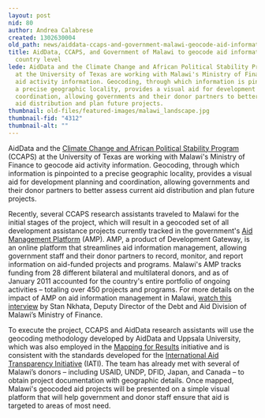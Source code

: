 ```yaml
---
layout: post
nid: 80
author: Andrea Calabrese
created: 1302630004
old_path: news/aiddata-ccaps-and-government-malawi-geocode-aid-information-country-level
title: AidData, CCAPS, and Government of Malawi to geocode aid information at the
  country level
lede: AidData and the Climate Change and African Political Stability Program (CCAPS)
  at the University of Texas are working with Malawi's Ministry of Finance to geocode
  aid activity information. Geocoding, through which information is pinpointed to
  a precise geographic locality, provides a visual aid for development planning and
  coordination, allowing governments and their donor partners to better assess current
  aid distribution and plan future projects.
thumbnail: old-files/featured-images/malawi_landscape.jpg
thumbnail-fid: "4312"
thumbnail-alt: ""
---
```


AidData and the [Climate Change and African Political Stability Program](http://bit.ly/fhrH0f) (CCAPS) at the University of Texas are working with Malawi's Ministry of Finance to geocode aid activity information. Geocoding, through which information is pinpointed to a precise geographic locality, provides a visual aid for development planning and coordination, allowing governments and their donor partners to better assess current aid distribution and plan future projects.

Recently, several CCAPS research assistants traveled to Malawi for the initial stages of the project, which will result in a geocoded set of all development assistance projects currently tracked in the government's [Aid Management Platform](http://bit.ly/ijwau4) (AMP). AMP, a product of Development Gateway, is an online platform that streamlines aid information management, allowing government staff and their donor partners to record, monitor, and report information on aid-funded projects and programs. Malawi's AMP tracks funding from 28 different bilateral and multilateral donors, and as of January 2011 accounted for the country's entire portfolio of ongoing activities – totaling over 450 projects and programs. For more details on the impact of AMP on aid information management in Malawi, [watch this interview](http://bit.ly/g0QaGQ) by Stan Nkhata, Deputy Director of the Debt and Aid Division of Malawi’s Ministry of Finance.

To execute the project, CCAPS and AidData research assistants will use the geocoding methodology developed by AidData and Uppsala University, which was also employed in the [Mapping for Results](http://bit.ly/dTsaOK) initiative and is consistent with the standards developed for the [International Aid Transparency Initiative](http://bit.ly/hC0kI6) (IATI). The team has already met with several of Malawi’s donors – including USAID, UNDP, DFID, Japan, and Canada – to obtain project documentation with geographic details. Once mapped, Malawi's geocoded aid projects will be presented on a simple visual platform that will help government and donor staff ensure that aid is targeted to areas of most need.
